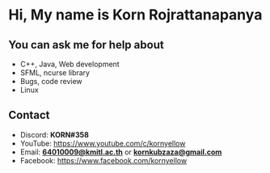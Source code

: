 # Hi, My name is Korn Rojrattanapanya

## You can ask me for help about
- C++, Java, Web development
- SFML, ncurse library
- Bugs, code review
- Linux

## Contact
- Discord: **KORN#358**
- YouTube: https://www.youtube.com/c/kornyellow
- Email: **64010009@kmitl.ac.th** or **kornkubzaza@gmail.com**
- Facebook: https://www.facebook.com/kornyellow
